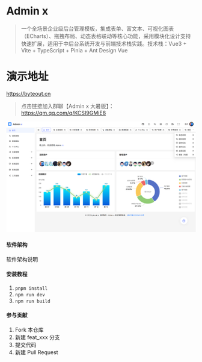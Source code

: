 # Admin x

> 一个全场景企业级后台管理模板，集成表单、富文本、可视化图表（ECharts）、拖拽布局、动态表格联动等核心功能，采用模块化设计支持快速扩展，适用于中后台系统开发与前端技术栈实践。技术栈：Vue3 + Vite + TypeScript + Pinia + Ant Design Vue

# 演示地址

https://byteout.cn

> 点击链接加入群聊【Admin x 大暑版】：https://qm.qq.com/q/KCSI9GMiE8

![dashboard.png](docs/dashboard.png)

#### 软件架构

软件架构说明

#### 安装教程

1. `pnpm install`
2. `npm run dev`
3. `npm run build`

#### 参与贡献

1. Fork 本仓库
2. 新建 feat_xxx 分支
3. 提交代码
4. 新建 Pull Request
